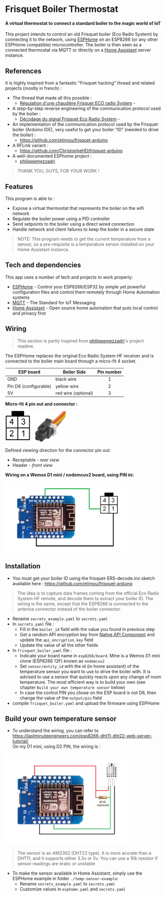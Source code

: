 # Frisquet Boiler Thermostat
#### A virtual thermostat to connect a standard boiler to the magic world of IoT

This project intends to control an old Frisquet boiler (Eco Radio System) by connecting it to the network, using [ESPHome] on an ESP8266 (or any other ESPHome compatible) microcontroller.
The boiler is then seen as a connected thermostat via MQTT or directly on a [Home Assistant] server instance.

## References
It is highly inspired from a fantastic "Frisquet hacking" thread and related projects (mostly in french) :
- The thread that made all this possible :
  - [Régulation d'une chaudière Frisquet ECO radio System](https://www.easydomoticz.com/forum/viewtopic.php?t=1486) - 
- A step-by-step reverse engineering of the communication protocol used by the boiler :
  - [Décodage du signal Frisquet Eco Radio System](https://antoinegrall.wordpress.com/decodage-frisquet-ers/) - 
- An implementation of the communication protocol used by the Frisquet boiler (Arduino IDE), very useful to get your boiler "ID" (needed to drive the boiler) :
  - https://github.com/etimou/frisquet-arduino
- A RFLink variant :
  - https://github.com/ChristopheHD/frisquet-arduino
- A well-documented ESPhome project :
  - [philippemezzadri]

> THANK YOU, GUYS, FOR YOUR WORK !

## Features
This program is able to :
- Expose a virtual thermostat that represents the boiler on the wifi network
- Regulate the boiler power using a PID controller
- Send setpoints to the boiler using a direct wired connection
- Handle network and client failures to keep the boiler in a secure state

> NOTE: This program needs to get the current temperature from a sensor, so a pre-requisite is a temperature sensor installed on your Home Assistant instance.

## Tech and dependencies
This app uses a number of tech and projects to work properly:
- [ESPHome] - Control your ESP8266/ESP32 by simple yet powerful configuration files and control them remotely through Home Automation systems
- [MQTT] - The Standard for IoT Messaging
- [Home Assistant] - Open source home automation that puts local control and privacy first

## Wiring
> This section is partly inspired from [philippemezzadri]'s project readme.

The ESPHome replaces the original Eco Radio System HF receiver and is connected to the boiler main board through a micro-fit 4 socket.

| ESP board             | Boiler Side         | Pin number |
| --------------------- | ------------------- |:----------:|
| GND                   | black wire          | 1          |
| Pin D6 (configurable) | yellow wire         | 2          |
| 5V                    | red wire (optional) | 3          |

**Micro-fit 4 pin out and connector :**

<p float="left">
  <img src="doc/img/connector_4pin1.png" alt="Micro-fit 4 pinout drawing" width="80"/>
  <img src="doc/img/micro-fit.jpg" alt="Micro-fit connector" height="100"/>
</p>

Defined viewing direction for the connector pin out:

- Receptable - _rear view_
- Header - _front view_

**Wiring on a Wemos D1 mini / nodemcuv2 board, using PIN `D6`:**

<img src="doc/img/nodemcu_board.png" alt="Wiring on a D1-mini / NodeMCU board" width="400"/>

## Installation
- You must get your boiler ID using the frisquet-ERS-decode.ino sketch available here : https://github.com/etimou/frisquet-arduino
>The idea is to capture data frames coming from the official Eco Radio System HF remote, and decode them to extract your boiler ID.
The wiring is the same, except that the ESP8266 is connected to the antenna connector instead of the boiler connector.
- Rename `secrets_example.yaml` to `secrets.yaml`
- In `secrets.yaml` file :
  - Fill in the `boiler_id` field with the value you found in previous step
  - Get a random API encryption key from [Native API Component] and update the `api_encryption_key` field
  - Update the value of all the other fields
- In `frisquet_boiler.yaml` file :
  - Indicate your board name in `esp8266/board`. Mine is a Wemos D1 mini clone (ESP8266 12F) known as `nodemcuv2`
  - Set `sensor/entity_id` with the id (in home assistant) of the temperature sensor you want to use to drive the boiler with. It is advised to use a sensor that quickly reacts upon any change of room temperature. The most efficient way is to build your own (see chapter `Build your own temperature sensor` below)
  - In case the control PIN you chose on the ESP board is not D6, then change the value of the `output/pin` field
- compile `frisquet_boiler.yaml` and upload the firmware using ESPHome

## Build your own temperature sensor
- To understand the wiring, you can refer to https://lastminuteengineers.com/esp8266-dht11-dht22-web-server-tutorial/  
On my D1 mini, using D2 PIN, the wiring is :  
<img src="doc/img/Wiring-DHT22-with-ESP8266-NodeMCU.jpg" alt="Wiring on a D1-mini / NodeMCU board" width="400"/>

>The sensor is an AM2302 (DHT22 type). It is more acurate than a DHT11, and it supports either 3.3v or 5v.
You can use a 10k resistor if sensor readings are eratic or unstable

- To make the sensor available in Home Assistant, simply use the ESPHome example in folder `./temp-sensor-example`:
  - Rename `secrets_example.yaml` to `secrets.yaml`
  - Customize values in `esphome.yaml` and `secrets.yaml`

[//]: # (These are reference links used in the body of this note and get stripped out when the markdown processor does its job. There is no need to format nicely because it shouldn't be seen. Thanks SO - http://stackoverflow.com/questions/4823468/store-comments-in-markdown-syntax)

  [ESPHome]: <https://esphome.io/>
  [mqtt]: <https://mqtt.org/>
  [Home Assistant]: <https://www.home-assistant.io/>
  [philippemezzadri]: <https://github.com/philippemezzadri/frisquet-esphome>
  [Native API Component]: <https://esphome.io/components/api.html>
